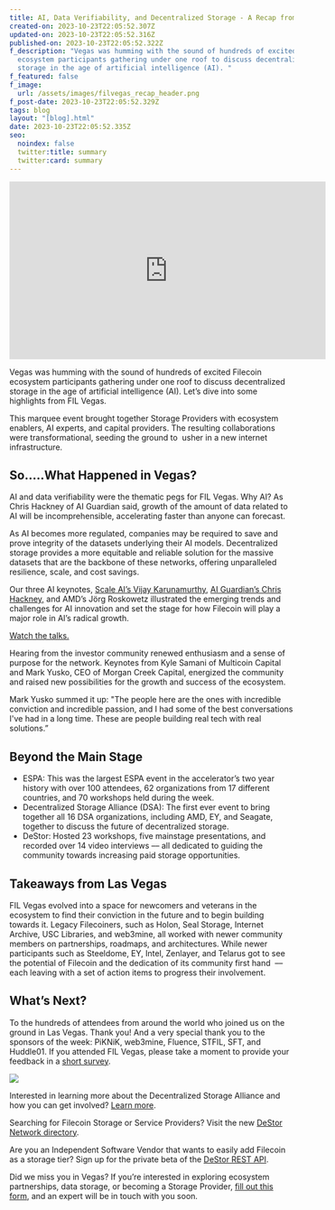 ```yaml
---
title: AI, Data Verifiability, and Decentralized Storage - A Recap from FIL Vegas
created-on: 2023-10-23T22:05:52.307Z
updated-on: 2023-10-23T22:05:52.316Z
published-on: 2023-10-23T22:05:52.322Z
f_description: "Vegas was humming with the sound of hundreds of excited Filecoin
  ecosystem participants gathering under one roof to discuss decentralized
  storage in the age of artificial intelligence (AI). "
f_featured: false
f_image:
  url: /assets/images/filvegas_recap_header.png
f_post-date: 2023-10-23T22:05:52.329Z
tags: blog
layout: "[blog].html"
date: 2023-10-23T22:05:52.335Z
seo:
  noindex: false
  twitter:title: summary
  twitter:card: summary
---
```

<iframe width="560" height="315" src="https://www.youtube.com/embed/kvPk8u--qxs?si=YrpUQ8TysikIc3Mh" title="YouTube video player" frameborder="0" allow="accelerometer; autoplay; clipboard-write; encrypted-media; gyroscope; picture-in-picture; web-share" allowfullscreen></iframe>

Vegas was humming with the sound of hundreds of excited Filecoin ecosystem participants gathering under one roof to discuss decentralized storage in the age of artificial intelligence (AI). Let’s dive into some highlights from FIL Vegas.

This marquee event brought together Storage Providers with ecosystem enablers, AI experts, and capital providers. The resulting collaborations were transformational, seeding the ground to  usher in a new internet infrastructure. 

## So…..What Happened in Vegas?

AI and data verifiability were the thematic pegs for FIL Vegas. Why AI? As Chris Hackney of AI Guardian said, growth of the amount of data related to AI will be incomprehensible, accelerating faster than anyone can forecast. 

As AI becomes more regulated, companies may be required to save and prove integrity of the datasets underlying their AI models. Decentralized storage provides a more equitable and reliable solution for the massive datasets that are the backbone of these networks, offering unparalleled resilience, scale, and cost savings.

Our three AI keynotes, [Scale AI’s Vijay Karunamurthy](https://www.youtube.com/watch?v=IPh4sxBfk_E), [AI Guardian’s Chris Hackney,](https://www.youtube.com/watch?v=VDJkwH-EjVU&list=PLp3zrT1ewY0l6mwL6ymdwHapRHmSbbVAO&index=2&t=25s) and AMD’s Jörg Roskowetz illustrated the emerging trends and challenges for AI innovation and set the stage for how Filecoin will play a major role in AI’s radical growth. 

[Watch the talks.](https://www.youtube.com/playlist?list=PLp3zrT1ewY0l6mwL6ymdwHapRHmSbbVAO)

Hearing from the investor community renewed enthusiasm and a sense of purpose for the network. Keynotes from Kyle Samani of Multicoin Capital and Mark Yusko, CEO of Morgan Creek Capital, energized the community and raised new possibilities for the growth and success of the ecosystem. 

Mark Yusko summed it up: "The people here are the ones with incredible conviction and incredible passion, and I had some of the best conversations I've had in a long time. These are people building real tech with real solutions.”

## Beyond the Main Stage

* ESPA: This was the largest ESPA event in the accelerator’s two year history with over 100 attendees, 62 organizations from 17 different countries, and 70 workshops held during the week.  
* Decentralized Storage Alliance (DSA): The first ever event to bring together all 16 DSA organizations, including AMD, EY, and Seagate, together to discuss the future of decentralized storage. 
* DeStor: Hosted 23 workshops, five mainstage presentations, and recorded over 14 video interviews –– all dedicated to guiding the community towards increasing paid storage opportunities.

## Takeaways from Las Vegas

FIL Vegas evolved into a space for newcomers and veterans in the ecosystem to find their conviction in the future and to begin building towards it. Legacy Filecoiners, such as Holon, Seal Storage, Internet Archive, USC Libraries, and web3mine, all worked with newer community members on partnerships, roadmaps, and architectures. While newer participants such as Steeldome, EY, Intel, Zenlayer, and Telarus got to see the potential of Filecoin and the dedication of its community first hand  –– each leaving with a set of action items to progress their involvement.   

## What’s Next?

To the hundreds of attendees from around the world who joined us on the ground in Las Vegas. Thank you! And a very special thank you to the sponsors of the week: PiKNiK, web3mine, Fluence, STFIL, SFT, and Huddle01. If you attended FIL Vegas, please take a moment to provide your feedback in a [short survey](https://filecoinfoundation.typeform.com/vegasfeedback).

![](/assets/images/screen-shot-2023-10-23-at-6.13.05-pm.png)

Interested in learning more about the Decentralized Storage Alliance and how you can get involved? [Learn more](https://dsalliance.io/get-involved).

Searching for Filecoin Storage or Service Providers? Visit the new [DeStor Network directory](https://directory.destor.com/).

Are you an Independent Software Vendor that wants to easily add Filecoin as a storage tier? Sign up for the private beta of the [DeStor REST API](https://destor.com/destor-rest-api-for-filecoin). 

Did we miss you in Vegas? If you’re interested in exploring ecosystem partnerships, data storage, or becoming a Storage Provider, [fill out this form](https://filecoinfoundation.typeform.com/filvegas), and an expert will be in touch with you soon.